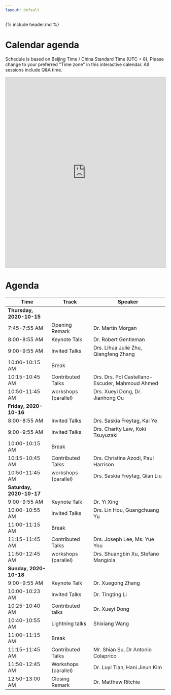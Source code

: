 ```yaml
---
layout: default
---
```


{% include header.md %}

# Calendar agenda

Schedule is based on Beijing Time / China Standard Time (UTC + 8),
Please change to your preferred "Time zone" in this interactive
calendar. All sessions include Q&A time.

<iframe src="https://teamup.com/ks8z1bgro22peqx8e8?showHeader=0&showProfileAndInfo=0&showSidepanel=1&showAgendaHeader=1&showAgendaDetails=0&showYearViewHeader=1" width="100%" height="600px" style="border: 1px solid #cccccc" frameborder="0"></iframe>

# Agenda

| Time                     | Track                | Speaker                                         |
|--------------------------|----------------------|-------------------------------------------------|
| **Thursday, 2020-10-15** |                      |                                                 |
| 7:45-7:55 AM             | Opening Remark       | Dr. Martin Morgan                               |
| 8:00-8:55 AM             | Keynote Talk         | Dr. Robert Gentleman                            |
| 9:00-9:55 AM             | Invited Talks        | Drs. Lihua Julie Zhu, Qiangfeng Zhang           |
| 10:00-10:15 AM           | Break                |                                                 |
| 10:15-10:45 AM           | Contributed Talks    | Drs. Drs. Pol Castellano-Escuder, Mahmoud Ahmed |
| 10:50-11:45 AM           | workshops (parallel) | Drs. Xueyi Dong, Dr. Jianhong Ou                |
| **Friday, 2020-10-16**   |                      |                                     |
| 8:00-8:55 AM             | Invited Talks        | Drs. Saskia Freytag, Kai Ye         |
| 9:00-9:55 AM             | Invited Talks        | Drs. Charity Law, Koki Tsuyuzaki    |
| 10:00-10:15 AM           | Break                |                                     |
| 10:15-10:45 AM           | Contributed Talks    | Drs. Christina Azodi, Paul Harrison |
| 10:50-11:45 AM           | workshops (parallel) | Drs. Saskia Freytag, Qian Liu       |
| **Saturday, 2020-10-17** |                      |                                     |
| 9:00-9:55 AM             | Keynote Talk         | Dr. Yi Xing                         |
| 10:00-10:55 AM           | Invited Talks        | Drs. Lin Hou, Guangchuang Yu        |
| 11:00-11:15 AM           | Break                |                                     |
| 11:15-11:45 AM           | Contributed Talks    | Drs. Joseph Lee, Ms. Yue You        |
| 11:50-12:45 AM           | workshops (parallel) | Drs. Shuangbin Xu, Stefano Mangiola |
| **Sunday, 2020-10-18**   |                      |                                     |
| 9:00-9:55 AM             | Keynote Talk         | Dr. Xuegong Zhang                   |
| 10:00-10:23 AM           | Invited Talks        | Dr. Tingting Li                     |
| 10:25-10:40 AM           | Contributed talks    | Dr. Xueyi Dong                      |
| 10:40-10:55 AM           | Lightning talks      | Shixiang Wang                       |
| 11:00-11:15 AM           | Break                |                                     |
| 11:15-11:45 AM           | Contributed Talks    | Mr. Shian Su, Dr Antonio Colaprico  |
| 11:50-12:45 AM           | Workshops (parallel) | Dr. Luyi Tian, Hani Jieun Kim       |
| 12:50-13:00 AM           | Closing Remark       | Dr. Matthew Ritchie                 |

